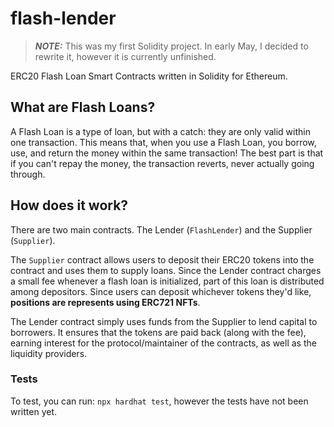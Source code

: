# flash-lender

> **_NOTE:_** This was my first Solidity project. In early May, I decided to rewrite it, however it is currently unfinished.

ERC20 Flash Loan Smart Contracts written in Solidity for Ethereum.

## What are Flash Loans?

A Flash Loan is a type of loan, but with a catch: they are only valid within one transaction. This means that, when you use a Flash Loan, you borrow, use, and return the money within the same transaction! The best part is that if you can't repay the money, the transaction reverts, never actually going through.

## How does it work?

There are two main contracts. The Lender (`FlashLender`) and the Supplier (`Supplier`).

The `Supplier` contract allows users to deposit their ERC20 tokens into the contract and uses them to supply loans. Since the Lender contract charges a small fee whenever a flash loan is initialized, part of this loan is distributed among depositors. Since users can deposit whichever tokens they'd like, **positions are represents using ERC721 NFTs**.

The Lender contract simply uses funds from the Supplier to lend capital to borrowers. It ensures that the tokens are paid back (along with the fee), earning interest for the protocol/maintainer of the contracts, as well as the liquidity providers.

### Tests

To test, you can run: `npx hardhat test`, however the tests have not been written yet.
